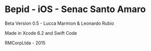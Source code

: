 # Bepid - iOS - Senac Santo Amaro

Beta Version 0.5 - Lucca Marmion & Leonardo Rubio 

Made in Xcode 6.2 and Swift Code

RMCorpLtda - 2015

